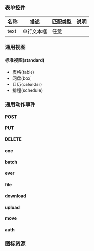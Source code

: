 ### 表单控件

|名称|描述|匹配类型|说明|
|--|--|--|--|
|text|单行文本框|任意||

### 通用视图

#### 标准视图(standard)

- 表格(table)
- 网盘(box)
- 日历(calendar)
- 排程(schedule) 

### 通用动作事件

#### POST

#### PUT

#### DELETE

#### one

#### batch

#### ever

#### file

#### download

#### upload

#### move

#### auth

#### 

### 图标资源